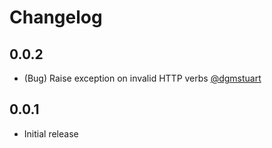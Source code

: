 # Changelog

## 0.0.2
- (Bug) Raise exception on invalid HTTP verbs [@dgmstuart](https://github.com/dgmstuart)

## 0.0.1
- Initial release